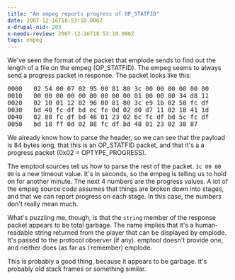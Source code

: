 ```yaml
---
title: "An empeg reports progress of OP_STATFID"
date: 2007-12-16T18:53:10.000Z
x-drupal-nid: 203
x-needs-review: 2007-12-16T18:53:10.000Z
tags: empeg
---
```

We've seen the format of the packet that emplode sends to find out the length of a file on the empeg (OP_STATFID). The empeg seems to always send a progress packet in response. The packet looks like this:

<pre>0000   02 54 00 07 02 95 00 81 80 3c 00 00 00 00 00 00
0010   00 00 00 00 00 00 00 00 00 01 00 00 00 34 d8 11
0020   02 10 01 12 02 96 00 81 80 3c e9 1b 02 58 fc df
0030   bd 40 fc df bd ec fe 0d 02 d0 d7 11 02 18 41 1d
0040   02 88 fc df bd 48 01 23 02 6c fc df bd 5c fc df
0050   bd 18 ff 0d 02 88 fc df bd 48 01 23 02 38 87</pre>

We already know how to parse the header, so we can see that the payload is 84 bytes long, that this is an OP_STATFID packet, and that it's a a progress packet (0x02 = OPTYPE_PROGRESS).

The emptool sources tell us how to parse the rest of the packet. `3c 00 00 00` is a new timeout value. It's in seconds, so the empeg is telling us to hold on for another minute. The next 4 numbers are the progress values. A lot of the empeg source code assumes that things are broken down into stages, and that we can report progress on each stage. In this case, the numbers don't really mean much.

What's puzzling me, though, is that the `string` member of the response packet appears to be total garbage. The name implies that it's a human-readable string returned from the player that can be displayed by emplode. It's passed to the protocol observer (if any). emptool doesn't provide one, and neither does (as far as I remember) emplode.

This is probably a good thing, because it appears to be garbage. It's probably old stack frames or something similar.
